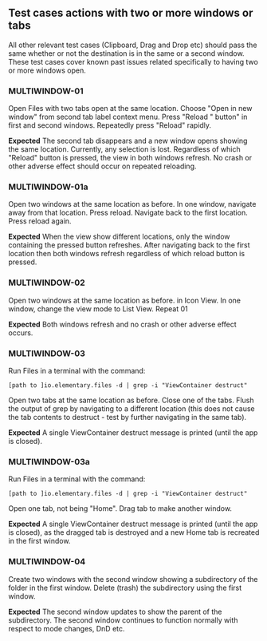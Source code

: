 
## Test cases actions with two or more windows or tabs

All other relevant test cases (Clipboard, Drag and Drop etc) should pass the same whether or not the destination is in the same or a second window.  These test cases cover known past issues related specifically to having two or more windows open.

### MULTIWINDOW-01
Open Files with two tabs open at the same location.  Choose "Open in new window" from second tab label context menu.  Press "Reload " button" in first and second windows.  Repeatedly press "Reload" rapidly.

**Expected**  The second tab disappears and a new window opens showing the same location. Currently, any selection is lost. Regardless of which "Reload" button is pressed, the view in both windows refresh.  No crash or other adverse effect should occur on repeated reloading.

### MULTIWINDOW-01a
Open two windows at the same location as before.  In one window, navigate away from that location.  Press reload.   Navigate back to the first location. Press reload again.

**Expected**  When the view show different locations, only the window containing the pressed button refreshes.  After navigating back to the first location then both windows refresh regardless of which reload button is pressed.

### MULTIWINDOW-02
Open two windows at the same location as before. in Icon View.  In one window, change the view mode to List View. Repeat 01

**Expected**  Both windows refresh and no crash or other adverse effect occurs.

### MULTIWINDOW-03
Run Files in a terminal with the command:
```
[path to ]io.elementary.files -d | grep -i "ViewContainer destruct"
```
Open two tabs at the same location as before.  Close one of the tabs.  Flush the output of grep by navigating to a different location (this does not cause the tab contents to destruct - test by further navigating in the same tab).

**Expected** A single ViewContainer destruct message is printed (until the app is closed).

### MULTIWINDOW-03a
Run Files in a terminal with the command:
```
[path to ]io.elementary.files -d | grep -i "ViewContainer destruct"
```
Open one tab, not being "Home".  Drag tab to make another window.

**Expected** A single ViewContainer destruct message is printed (until the app is closed), as the dragged tab is destroyed and a new Home tab is recreated in the first window.

### MULTIWINDOW-04
Create two windows with the second window showing a subdirectory of the folder in the first window.  Delete (trash) the subdirectory using the first window.

**Expected** The second window updates to show the parent of the subdirectory. The second window continues to function normally with respect to mode changes, DnD etc.


